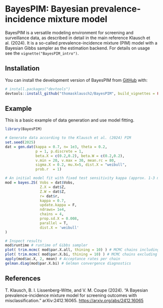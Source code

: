 
# BayesPIM: Bayesian prevalence-incidence mixture model

<!-- badges: start -->
<!-- badges: end -->

BayesPIM is a versatile modeling environment for screening and
surveillance data, as described in detail in the main reference Klausch
et al. (2024). It is a so-called prevalence-incidence mixture (PIM)
model with a Bayesian Gibbs sampler as the estimation backend. For
details on usage see the `vignette("BayesPIM_intro")`.

## Installation

You can install the development version of BayesPIM from
[GitHub](https://github.com/) with:

``` r
# install.packages("devtools")
devtools::install_github("thomasklausch2/BayesPIM", build_vignettes = FALSE)
```

## Example

This is a basic example of data generation and use model fitting.

``` r
library(BayesPIM)

# Generate data according to the Klausch et al. (2024) PIM
set.seed(2025)
dat = gen.dat(kappa = 0.7, n= 1e3, theta = 0.2,
              p = 1, p.discrete = 1,
              beta.X = c(0.2,0.2), beta.W = c(0.2,0.2),
              v.min = 20, v.max = 30, mean.rc = 80,
              sigma.X = 0.2, mu.X=5, dist.X = "weibull",
              prob.r  = 1)

# An initial model fit with fixed test sensitivity kappa (approx. 1-3 minutes, depending on machine)
mod = bayes.2S( Vobs = dat$Vobs,
                Z.X = dat$Z,
                Z.W = dat$Z,
                r= dat$r,
                kappa = 0.7,
                update.kappa = F,
                ndraws= 1e4,
                chains = 4,
                prop.sd.X = 0.008,
                parallel = T,
                dist.X = 'weibull'
)

# Inspect results
mod$runtime # runtime of Gibbs sampler
plot( trim.mcmc( mod$par.X.all, thining = 10) ) # MCMC chains including burn-in
plot( trim.mcmc( mod$par.X.bi, thining = 10) ) # MCMC chains excluding burn-in
apply(mod$ac.X, 2, mean) # Acceptance rates per chain
gelman.diag(mod$par.X.bi) # Gelman convergence diagnostics
```

## References

T. Klausch, B. I. Lissenberg-Witte, and V. M. Coupe (2024). “A Bayesian
prevalence-incidence mixture model for screening outcomes with
misclassification.” arXiv:2412.16065. https://arxiv.org/abs/2412.16065
